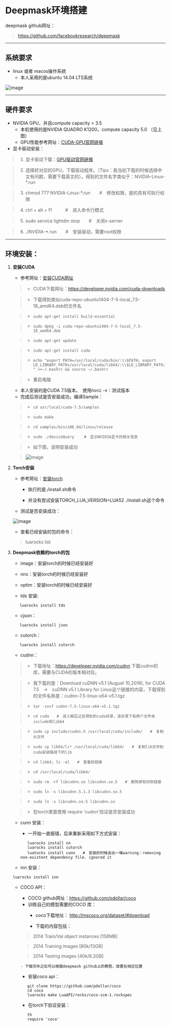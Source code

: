 # Deepmask环境搭建
deepmask github网址：
>https://github.com/facebookresearch/deepmask

---

## 系统要求
- linux 或者 macos操作系统
  - 本人采用的是ubuntu 14.04 LTS系统
  
![image](https://github.com/lingchenmsot/OpenObjectRecognition/blob/master/DeepMask/Markdown_images/OS_GPU.png?raw=true)

---

## 硬件要求
+ NVIDIA GPU，并且compute capacity > 3.5
   - 本机使用的是NVIDIA QUADRO K1200，compute capacity 5.0 （见上图）
   - GPU性能参考网址：[CUDA-GPU官网链接](https://developer.nvidia.com/cuda-gpus)
+ 显卡驱动安装：

>1. 显卡驱动下载：[GPU驱动官网链接](http://www.nvidia.com.tw/Download/index.aspx?lang=cn)

>2. 选择好对应的GPU，下载驱动程序。（Tips：我当初下载的时候选择中文有问题，需要下载英文的）。得到的文件名字类似于：NVIDIA-Linux-*.run

>3. chmod 777 NVIDIA-Linux-*.run　　#　修改权限，是的具有可执行权限

>4. ctrl + alt + f1　　　#　进入命令行模式

>5. sudo service lightdm stop　　#　关闭x-server

>6. ./NVIDIA-*.run　　#　安装驱动，需要root权限

---

## 环境安装：
1. **安装CUDA**
   - 参考网址：[安装CUDA网址](https://github.com/facebook/fbcunn/blob/master/INSTALL.md)

   > - CUDA下载网址：https://developer.nvidia.com/cuda-downloads  

   > - 下载得到类似cuda-repo-ubuntu1404-7-5-local_7.5-18_amd64.deb的文件名

   > - ``` sudo apt-get install build-essential ```

   > - ``` sudo dpkg -i cuda-repo-ubuntu1404-7-5-local_7.5-18_amd64.deb ```

   > - ``` sudo apt-get update ```

   > - ``` sudo apt-get install cuda ```

   > - ``` echo "export PATH=/usr/local/cuda/bin/:\\$PATH; export LD_LIBRARY_PATH=/usr/local/cuda/lib64/:\\$LD_LIBRARY_PATH; " >>~/.bashrc && source ~/.bashrc ```

   > - 重启电脑

   - 本人安装的是CUDA 7.5版本。　使用nvcc -v：测试版本
   - 完成后测试是否安装成功，编译Sample：

   > - ``` cd usr/local/cuda-7.5/samples ```

   > - ``` sudo make ```

   > - ``` cd samples/bin/x86_64/linux/release ```

   > - ``` sudo ./deviceQuery 　　#　显示NVIDIA显卡的相关信息 ```

   > - 如下图，说明安装成功

   > ![image](https://github.com/lingchenmsot/OpenObjectRecognition/blob/master/DeepMask/Markdown_images/deviceQuery.png?raw=true)

2. **Torch安装**
   - 参考网址：[安装torch](http://torch.ch/docs/getting-started.html#_)
      - 执行的是./install.sh命令
      
      - 并没有尝试安装TORCH_LUA_VERSION=LUA52 ./install.sh这个命令
      
   - 测试是否安装成功：
   
    ![image](https://github.com/lingchenmsot/OpenObjectRecognition/blob/master/DeepMask/Markdown_images/th.png?raw=true)
    
   - 查看已经安装的包的命令：
   
   > luarocks list

3. **Deepmask依赖的torch的包**
   - image：安装torch的时候已经安装好

   - nnx：安装torch的时候已经安装好

   - optim：安装torch的时候已经安装好

   - tds 安装:
   ```
      luarocks install tds
   ```
   - cjson：
   ```
      luarocks install json
   ```
   - cutorch：
   ```
      luarocks install cutorch
   ```
   - cudnn：
   
   > - 下载地址：https://developer.nvidia.com/cudnn 下载cudnn的库，需要与CUDA的版本相对应。
   
   > - 我下载的是：Download cuDNN v5.1 (August 10,2016), for CUDA 7.5　->　cuDNN v5.1 Library for Linux这个链接的内容，下载得到的文件名称是：cudnn-7.5-linux-x64-v5.1.tgz
   
   > - ``` tar -zxvf cudnn-7.5-linux-x64-v5.1.tgz ```
   
   > - ``` cd cuda　　#　进入解压之后得到的cuda目录，该目录下有两个文件夹include和lib64 ```
   
   > - ``` sudo cp include/cudnn.h /usr/local/cuda/include/　　#　复制头文件 ```
   
   > - ``` sudo cp lib64/li* /usr/local/cuda/lib64/　　#　复制lib文件到cuda安装路径下的lib ```
   
   > - ``` cd lib64; ls -al　　#　查看软链接 ```
   
   > - ``` cd /usr/local/cuda/lib64/ ```
   
   > - ``` sudo rm -rf libcudnn.so libcudnn.so.5　　#　删除原有的软链接 ```
   
   > - ``` sudo ln -s libcudnn.5.1.3 libcudnn.so.5 ```
   
   > - ``` sudo ln -s libcudnn.so.5 libcudnn.so ```
   
   > - 在torch里面使用 require 'cudnn'验证是否安装成功
   
   - cunn 安装：

      - 一开始一直报错，后来重新采用如下方式安装：
      ```
         luarocks install nn
         luarocks install cutorch
         luatocks install cunn　　#　安装的时候会出一堆warning：removing non-existent dependency file. ignored it
      ```
   - inn 安装：
   ```
   luarocks install inn
   ```
   - COCO API：
      - COCO github网址：https://github.com/pdollar/coco
      - 训练自己的模型需要的COCO 库：
         - coco下载地址： http://mscoco.org/dataset/#download

         - 下载的内容包括：

      > 2014 Train/Val object instances [158MB]

      > 2014 Training images [80k/13GB]

      > 2014 Testing images [40k/6.2GB]

         - 下载完毕之后可以根据deepmask github上的教程，放置在相应位置

      - 安装coco api：
      ```
         git clone https://github.com/pdollar/coco
         cd coco
         luarocks make LuaAPI/rocks/coco-scm-1.rockspec
      ```
      - 在torch下验证安装：
      ```
         th
         require 'coco'
      ```
